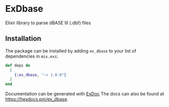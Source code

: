 # ExDbase

Elixir library to parse dBASE III (.dbf) files

## Installation

The package can be installed by adding `ex_dbase` to your list of dependencies in `mix.exs`:

```elixir
def deps do
  [
    {:ex_dbase, "~> 1.0.0"}
  ]
end
```

Documentation can be generated with [ExDoc](https://github.com/elixir-lang/ex_doc)
The docs can also be found at <https://hexdocs.pm/ex_dbase>.
